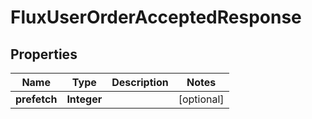 
# FluxUserOrderAcceptedResponse

## Properties
Name | Type | Description | Notes
------------ | ------------- | ------------- | -------------
**prefetch** | **Integer** |  |  [optional]



